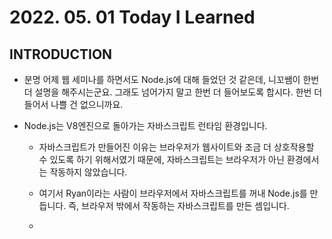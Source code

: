 # 2022. 05. 01 Today I Learned

## INTRODUCTION

- 분명 어제 웹 세미나를 하면서도 Node.js에 대해 들었던 것 같은데, 니꼬쌤이 한번 더 설명을 해주시는군요. 그래도 넘어가지 말고 한번 더 들어보도록 합시다. 한번 더 들어서 나쁠 건 없으니까요.

- Node.js는 V8엔진으로 돌아가는 자바스크립트 런타임 환경입니다.

  - 자바스크립트가 만들어진 이유는 브라우저가 웹사이트와 조금 더 상호작용할 수 있도록 하기 위해서였기 때문에, 자바스크립트는 브라우저가 아닌 환경에서는 작동하지 않았습니다.

  - 여기서 Ryan이라는 사람이 브라우저에서 자바스크립트를 꺼내 Node.js를 만듭니다. 즉, 브라우저 밖에서 작동하는 자바스크립트를 만든 셈입니다.

  -
